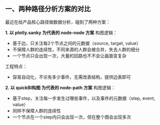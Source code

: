 ## 一、两种路径分析方案的对比
最近在给产品核心路径做数据分析，碰到了两种方案：

**1. 以 plotly.sanky 为代表的 node-node 方案**
构图逻辑：
- 基于边，只关注每2个节点之间的元数据（source, target, value） 
- 不保障人群的连续性，不同来源的人群会被合并，失去人群的细分
- 一个节点只会出现一次，大量的回路也不不会让画面变复杂

工程特点：
- 容易自动化，不论有多少事件，无需改表结构，提供边表即可


**2. 以 quickBI构图 为代表的 node-path 方案**
构图逻辑：
- 基于step，关注每一步发生过哪些事件，以及事件的元数据（step, event, value）
- 同样不保障人群的连续性
- 一个节点在一个step内只会出现一次，但在整个图会出现多次